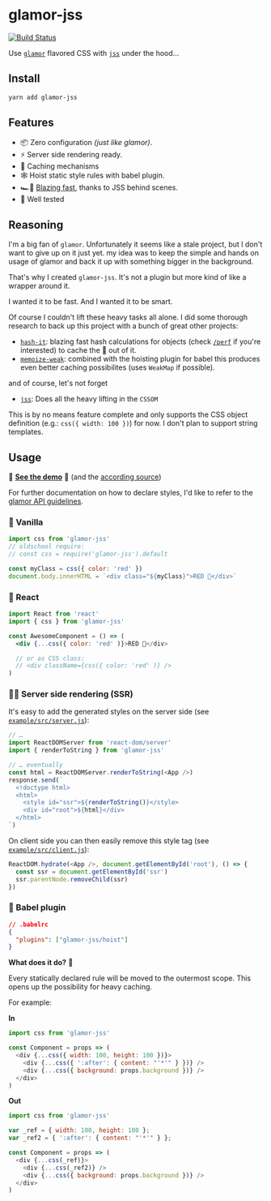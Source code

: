 # glamor-jss

[![Build Status](https://travis-ci.org/dan-lee/glamor-jss.svg?branch=master)](https://travis-ci.org/dan-lee/glamor-jss)

Use [`glamor`](https://github.com/threepointone/glamor) flavored CSS with [`jss`](https://github.com/cssinjs/jss) under the hood…

## Install

```sh
yarn add glamor-jss
```

## Features

* 📦 Zero configuration *(just like glamor)*.
* ⚡️ Server side rendering ready.
* 💭 Caching mechanisms
* 🕸 Hoist static style rules with babel plugin.
* 🏎💨 [Blazing fast](https://github.com/cssinjs/jss/blob/master/docs/performance.md), thanks to JSS behind scenes.
* 📝 Well tested

## Reasoning

I'm a big fan of `glamor`.
Unfortunately it seems like a stale project, but I don't want to give up on it just yet.  my idea was to keep the simple and hands on usage of glamor and back it up with something bigger in the background.

That's why I created `glamor-jss`. It's not a plugin but more kind of like a wrapper around it.

I wanted it to be fast. And I wanted it to be smart.

Of course I couldn't lift these heavy tasks all alone. I did some thorough research to back up this project with a bunch of great other projects:

* [`hash-it`](https://github.com/planttheidea/hash-it): blazing fast hash calculations for objects (check [`/perf`](perf/) if you're interested) to cache the 💩 out of it.
* [`memoize-weak`](https://github.com/timkendrick/memoize-weak): combined with the hoisting plugin for babel this produces even better caching possibilites (uses `WeakMap` if possible).

and of course, let's not forget

* [`jss`](https://github.com/cssinjs/jss): Does all the heavy lifting in the `CSSOM`

This is by no means feature complete and only supports the CSS object definition (e.g.: `css({ width: 100 })`) for now. I don't plan to support string templates.

## Usage

🎊 **[See the demo](https://glamor-jss.now.sh)** 🎉 (and the [according source](example/src))

For further documentation on how to declare styles, I'd like to refer to the [glamor API guidelines](https://github.com/threepointone/glamor/blob/master/docs/api.md).


### 🍨 Vanilla
```js
import css from 'glamor-jss'
// oldschool require:
// const css = require('glamor-jss').default

const myClass = css({ color: 'red' })
document.body.innerHTML = `<div class="${myClass}">RED 🎈</div>`
```

### 🔋 React

```jsx
import React from 'react'
import { css } from 'glamor-jss'

const AwesomeComponent = () => (
  <div {...css({ color: 'red' )}>RED 🎈</div>

  // or as CSS class:
  // <div className={css({ color: 'red' )} />
)
```

### 💁‍♀️ Server side rendering (SSR)

It's easy to add the generated styles on the server side (see [`example/src/server.js`](example/src/server.js)):

```js
// …
import ReactDOMServer from 'react-dom/server'
import { renderToString } from 'glamor-jss'

// … eventually
const html = ReactDOMServer.renderToString(<App />)
response.send(`
  <!doctype html>
  <html>
    <style id="ssr">${renderToString()}</style>
    <div id="root">${html}</div>
  </html>
`)
```

On client side you can then easily remove this style tag (see [`example/src/client.js`](example/src/client.js)):

```js
ReactDOM.hydrate(<App />, document.getElementById('root'), () => {
  const ssr = document.getElementById('ssr')
  ssr.parentNode.removeChild(ssr)
})
```

### 🐠 Babel plugin

```json
// .babelrc
{
  "plugins": ["glamor-jss/hoist"]
}
```

**What does it do?** 🤔

Every statically declared rule will be moved to the outermost scope. This opens up the possibility for heavy caching.

For example:

**In**

```js
import css from 'glamor-jss'

const Component = props => (
  <div {...css({ width: 100, height: 100 })}>
    <div {...css({ ':after': { content: "'*'" } })} />
	<div {...css({ background: props.background })} />
  </div>
)
```

**Out**

```js
import css from 'glamor-jss'

var _ref = { width: 100, height: 100 };
var _ref2 = { ':after': { content: "'*'" } };

const Component = props => (
  <div {...css(_ref)}>
    <div {...css(_ref2)} />
	<div {...css({ background: props.background })} />
  </div>
)
```

